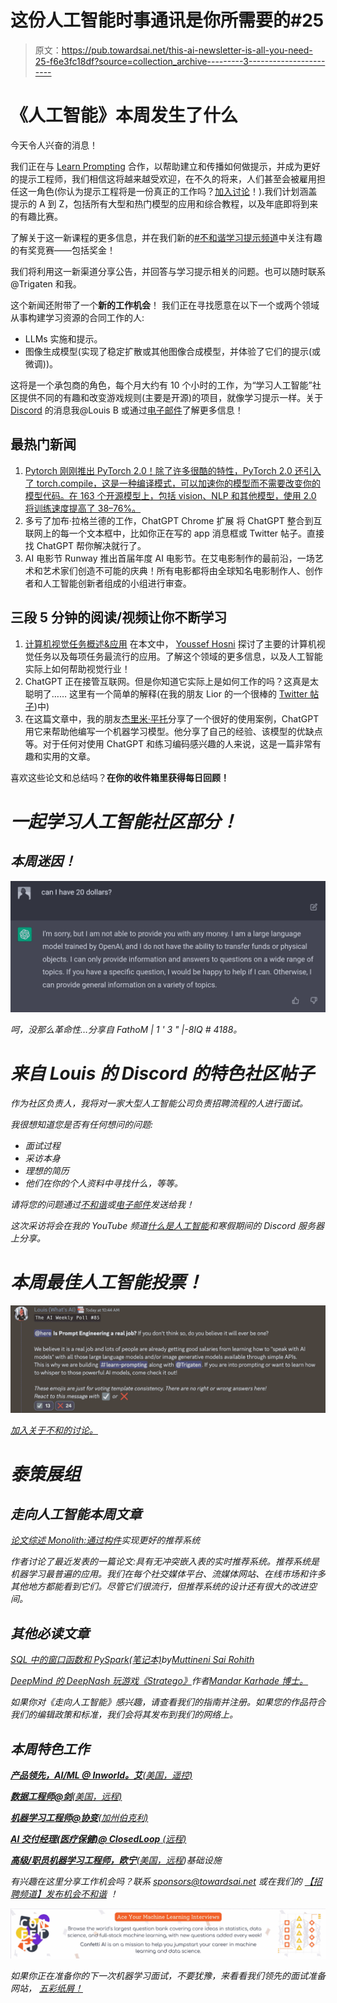 # 这份人工智能时事通讯是你所需要的#25

> 原文：<https://pub.towardsai.net/this-ai-newsletter-is-all-you-need-25-f6e3fc18df?source=collection_archive---------3----------------------->

# 《人工智能》本周发生了什么

今天令人兴奋的消息！

我们正在与 [Learn Prompting](https://learnprompting.org/) 合作，以帮助建立和传播如何做提示，并成为更好的提示工程师，我们相信这将越来越受欢迎，在不久的将来，人们甚至会被雇用担任这一角色(你认为提示工程将是一份真正的工作吗？[加入讨论](https://twitter.com/Whats_AI/status/1602329033773305856)！).我们计划涵盖提示的 A 到 Z，包括所有大型和热门模型的应用和综合教程，以及年底即将到来的有趣比赛。

了解关于这一新课程的更多信息，并在我们新的[#不和谐学习提示频道](https://community.towardsai.net/)中关注有趣的有奖竞赛——包括奖金！

我们将利用这一新渠道分享公告，并回答与学习提示相关的问题。也可以随时联系@Trigaten 和我。

这个新闻还附带了一个**新的工作机会**！
我们正在寻找愿意在以下一个或两个领域从事构建学习资源的合同工作的人:

*   LLMs 实施和提示。
*   图像生成模型(实现了稳定扩散或其他图像合成模型，并体验了它们的提示(或微调))。

这将是一个承包商的角色，每个月大约有 10 个小时的工作，为“学习人工智能”社区提供不同的有趣和改变游戏规则(主要是开源)的项目，就像学习提示一样。关于 [Discord](https://community.towardsai.net/) 的消息我@Louis B 或通过[电子邮件](mailto:louis@towardsai.net)了解更多信息！

## 最热门新闻

1.  [Pytorch 刚刚推出 PyTorch 2.0！除了许多很酷的特性，PyTorch 2.0 还引入了 torch.compile，这是一种编译模式，可以加速你的模型而不需要改变你的模型代码。在 163 个开源模型上，包括 vision、NLP 和其他模型，使用 2.0 将训练速度提高了 38–76%。](https://pytorch.org/get-started/pytorch-2.0)
2.  多亏了加布·拉格兰德的工作，ChatGPT Chrome 扩展
    将 ChatGPT 整合到互联网上的每一个文本框中，比如你正在写的 app 消息框或 Twitter 帖子。直接找 ChatGPT 帮你解决就行了。
3.  AI 电影节
    Runway 推出首届年度 AI 电影节。在艾电影制作的最前沿，一场艺术和艺术家们创造不可能的庆典！所有电影都将由全球知名电影制作人、创作者和人工智能创新者组成的小组进行审查。

## 三段 5 分钟的阅读/视频让你不断学习

1.  [计算机视觉任务概述&应用](/overview-of-the-computer-vision-tasks-applications-647f63e66e9f) 在本文中， [Youssef Hosni](https://youssefraafat57.medium.com/?source=post_page-----647f63e66e9f--------------------------------) 探讨了主要的计算机视觉任务以及每项任务最流行的应用。了解这个领域的更多信息，以及人工智能实际上如何帮助视觉行业！
2.  ChatGPT 正在接管互联网。但是你知道它实际上是如何工作的吗？这真是太聪明了……
    这里有一个简单的解释(在我的朋友 Lior 的一个很棒的 [Twitter 帖子](https://twitter.com/AlphaSignalAI/status/1600209930954321920))中)
3.  在这篇文章中，我的朋友[杰里米·平托](https://www.linkedin.com/in/jeremy-pinto/?lipi=urn%3Ali%3Apage%3Ad_flagship3_pulse_read%3BL1MNeqKsSbKMdCW%2BDN7y5Q%3D%3D)分享了一个很好的使用案例，ChatGPT 用它来帮助他编写一个机器学习模型。他分享了自己的经验、该模型的优缺点等。对于任何对使用 ChatGPT 和练习编码感兴趣的人来说，这是一篇非常有趣和实用的文章。

喜欢这些论文和总结吗？[](https://www.linkedin.com/newsletters/what-s-ai-daily-research-tl-dr-6935956459641876480/)**在你的收件箱里获得每日回顾！**

# *一起学习人工智能社区部分！*

## *本周迷因！*

*![](img/52f526697be316cb424c5952eb2d6388.png)*

*呵，没那么革命性…分享自 FathoM | 1 ' 3 " |-8IQ # 4188。*

# *来自 Louis 的 Discord 的特色社区帖子*

*作为社区负责人，我将对一家大型人工智能公司负责招聘流程的人进行面试。*

*我很想知道您是否有任何想问的问题:*

*   *面试过程*
*   *采访本身*
*   *理想的简历*
*   *他们在你的个人资料中寻找什么，等等。*

*请将您的问题通过[不和谐](https://community.towardsai.net/)或[电子邮件](mailto:louis@towardsai.net)发送给我！*

*这次采访将会在我的 YouTube 频道[什么是人工智能](https://www.youtube.com/@WhatsAI)和寒假期间的 Discord 服务器上分享。*

# *本周最佳人工智能投票！*

*![](img/351dc3e54f359da1920ebcce38b434f8.png)*

*[加入关于不和的讨论。](https://community.towardsai.net/)*

# *泰策展组*

## *走向人工智能本周文章*

*[论文综述 Monolith:通过](https://towardsai.net/p/l/paper-review-monolith-towards-better-recommendation-systems)[构件](https://medium.com/@buildingblocks)实现更好的推荐系统*

*作者讨论了最近发表的一篇论文:具有无冲突嵌入表的实时推荐系统。推荐系统是机器学习最普遍的应用。我们在每个社交媒体平台、流媒体网站、在线市场和许多其他地方都能看到它们。尽管它们很流行，但推荐系统的设计还有很大的改进空间。*

## *其他必读文章*

*[SQL 中的窗口函数和 PySpark(笔记本)](https://towardsai.net/p/l/window-functions-in-sql-and-pyspark-notebook)by[Muttineni Sai Rohith](https://muttinenisairohith.medium.com/)*

*[DeepMind 的 DeepNash 玩游戏《Stratego》](https://towardsai.net/p/l/deepminds-deepnash-plays-stratego)作者[Mandar Karhade 博士。](https://ithinkbot.com/)*

*如果你对《走向人工智能》感兴趣，请查看我们的指南并注册。如果您的作品符合我们的编辑政策和标准，我们会将其发布到我们的网络上。*

## *本周特色工作*

*[**产品领先，AI/ML @ Inworld。艾**(美国，遥控)](http://ws.towardsai.net/2am)*

*[**数据工程师@剑**(美国，远程)](http://ws.towardsai.net/q4k)*

*[**机器学习工程师@协变**(加州伯克利)](http://ws.towardsai.net/5hc)*

*[**AI 交付经理(医疗保健)@ ClosedLoop** (远程)](http://ws.towardsai.net/nny)*

*[**高级/职员机器学习工程师，欧宁**(美国，远程](http://ws.towardsai.net/1n5))基础设施*

*有兴趣在这里分享工作机会吗？联系 sponsors@towardsai.net 或在我们的 [*【招聘频道】发布机会不和谐*](http://ws.towardsai.net/lat-hiring-channel) *！**

*![](img/23273e3230a8440a7e818059baebc8ba.png)*

**如果你正在准备你的下一次机器学习面试，不要犹豫，来看看我们领先的面试准备网站，* [*五彩纸屑！*](http://ws.towardsai.net/confetti-ai)*